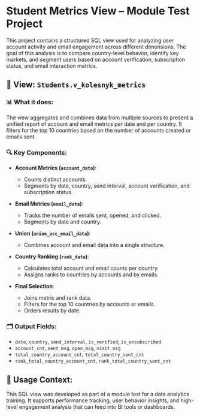 
# Student Metrics View – Module Test Project

This project contains a structured SQL view used for analyzing user account activity and email engagement across different dimensions. The goal of this analysis is to compare country-level behavior, identify key markets, and segment users based on account verification, subscription status, and email interaction metrics.

## 📌 View: `Students.v_kolesnyk_metrics`

### 📊 What it does:

The view aggregates and combines data from multiple sources to present a unified report of account and email metrics per date and per country. It filters for the top 10 countries based on the number of accounts created or emails sent.

### 🔍 Key Components:

- **Account Metrics (`account_data`)**:
  - Counts distinct accounts.
  - Segments by date, country, send interval, account verification, and subscription status.

- **Email Metrics (`email_data`)**:
  - Tracks the number of emails sent, opened, and clicked.
  - Segments by date and country.

- **Union (`union_acc_email_data`)**:
  - Combines account and email data into a single structure.

- **Country Ranking (`rank_data`)**:
  - Calculates total account and email counts per country.
  - Assigns ranks to countries by accounts and by emails.

- **Final Selection**:
  - Joins metric and rank data.
  - Filters for the top 10 countries by accounts or emails.
  - Orders results by date.

### 🗂 Output Fields:

- `date`, `country`, `send_interval`, `is_verified`, `is_unsubscribed`
- `account_cnt`, `sent_msg`, `open_msg`, `visit_msg`
- `total_country_account_cnt`, `total_country_sent_cnt`
- `rank_total_country_account_cnt`, `rank_total_country_sent_cnt`

## 📎 Usage Context:

This SQL view was developed as part of a module test for a data analytics training. It supports performance tracking, user behavior insights, and high-level engagement analysis that can feed into BI tools or dashboards.

